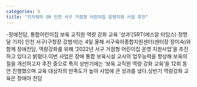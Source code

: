 ```yaml
---
categories: h
title: "지자체의 SR 인천 서구 거점형 어린이집 운영지원 사업 추진"
---
```

-장애전담, 통합어린이집 보육 교직원 역량 강화 교육 ‘성과’[SRT(에스알 타임스) 정명달 기자] 인천 서구(구청장 강범석)는 4일 올해 서구육아종합지원센터(센터장 장미숙)와 함께 장애전담, 역량강화를 위해 ‘2022년 서구 거점형 어린이집 운영 지원사업’을 추진하고 있다고 밝혔다.이번 사업은 장애 통합 보육시설 교사의 업무능력을 향상해 보육의 질을 개선하고자 추진 중으로 특히 상반기에는 ‘보육 교직원 역량 강화 교육’을 12회 동안 진행했으며 교육 대상자의 만족도가 높아 사업에 큰 성과를 냈다.상반기 역량강화 교육은 장애아 전담